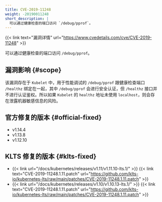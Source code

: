 ```yaml
---
title: CVE-2019-11248
weight: -20190011248
short_description: |
  可以通过健康检查的端口访问 `/debug/pprof`。
---
```


{{< link text="漏洞详情" url="https://www.cvedetails.com/cve/CVE-2019-11248" >}}

可以通过健康检查的端口访问 `/debug/pprof`。

## 漏洞影响 {#scope}

该漏洞存在于 `Kubelet` 中，用于性能调试的 `/debug/pprof` 跟健康检查端口 `/healthz` 绑定在一起，其中 `/debug/pprof` 会进行安全认证，但 `/healthz` 接口并不进行认证鉴权。所以如果 `Kubelet` 的 `healthz` 地址未使用 `localhost`，则会存在泄露机器敏感信息的风险。

## 官方修复的版本 {#official-fixed}

- v1.14.4
- v1.13.8
- v1.12.10

## KLTS 修复的版本 {#klts-fixed}

- {{< link url="/docs/kubernetes/releases/v1.11/v1.11.10-lts.1/" >}} {{< link text="CVE-2019-11248.1.11.patch" url="https://github.com/klts-io/kubernetes-lts/raw/main/patches/CVE-2019-11248.1.11.patch" >}}
- {{< link url="/docs/kubernetes/releases/v1.10/v1.10.13-lts.1/" >}} {{< link text="CVE-2019-11248.1.11.patch" url="https://github.com/klts-io/kubernetes-lts/raw/main/patches/CVE-2019-11248.1.11.patch" >}}
